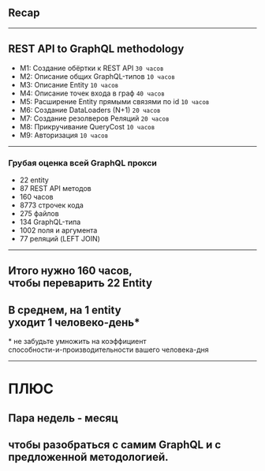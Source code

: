 ## Recap

-----

## REST API to GraphQL methodology

- <span class="fragment">M1: Создание обёртки к REST API `30 часов`</span>
- <span class="fragment">M2: Описание общих GraphQL-типов `10 часов`</span>
- <span class="fragment">M3: Описание Entity `10 часов`</span>
- <span class="fragment">M4: Описание точек входа в граф `40 часов`</span>
- <span class="fragment">M5: Расширение Entity прямыми связями по id `10 часов`</span>
- <span class="fragment">M6: Создание DataLoaders (N+1) `20 часов`</span>
- <span class="fragment">M7: Создание резолверов Реляций `20 часов`</span>
- <span class="fragment">M8: Прикручивание QueryCost `10 часов`</span>
- <span class="fragment">M9: Авторизация `10 часов`</span>

-----

### Грубая оценка всей GraphQL прокси

- 22 entity <!-- .element: class="orange" -->
- 87 REST API методов <!-- .element: class="orange" -->
- 160 часов
- 8773 строчек кода
- 275 файлов
- 134 GraphQL-типа <!-- .element: class="green" -->
- 1002 поля и аргумента <!-- .element: class="green" -->
- 77 реляций (LEFT JOIN) <!-- .element: class="green" -->

-----

## Итого нужно 160 часов, <br/> чтобы переварить 22 Еntity

## В среднем, на 1 entity<br/> уходит 1 человеко-день* <!-- .element: class="fragment green" -->

<span class="fragment gray">* не забудьте умножить на коэффициент<br/> способности-и-производительности вашего человека-дня</span>

-----

# ПЛЮС  <!-- .element: class="red" -->

## Пара недель - месяц <!-- .element: class="orange" -->

## чтобы разобраться c самим GraphQL и с предложенной методологией.
